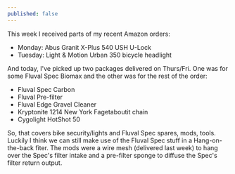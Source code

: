 ```yaml
---
published: false
---
```


This week I received parts of my recent Amazon orders:
* Monday: Abus Granit X-Plus 540 USH U-Lock
* Tuesday: Light & Motion Urban 350 bicycle headlight

And today, I've picked up two packages delivered on Thurs/Fri. One was for some Fluval Spec Biomax and the other was for the rest of the order:
* Fluval Spec Carbon
* Fluval Pre-filter
* Fluval Edge Gravel Cleaner
* Kryptonite 1214 New York Fagetaboutit chain
* Cygolight HotShot 50

So, that covers bike security/lights and Fluval Spec spares, mods, tools. Luckily I think we can still make use of the Fluval Spec stuff in a Hang-on-the-back fiter. The mods were a wire mesh (delivered last week) to hang over the Spec's filter intake and a pre-filter sponge to diffuse the Spec's filter return output.
